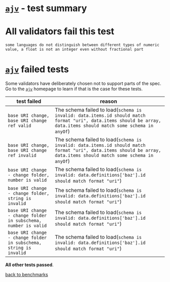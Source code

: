# [`ajv`](https://github.com/epoberezkin/jv) - test summary

# All validators fail this test

`some languages do not distinguish between different types of numeric value, a float is not an integer even without fractional part`

# [`ajv`](https://github.com/epoberezkin/jv) failed tests

Some validators have deliberately chosen not to support parts of the spec. Go to the [`ajv`](https://github.com/epoberezkin/jv) homepage to learn if
that is the case for these tests.

|test failed|reason
|-----------|------
|`base URI change, base URI change ref valid`|The schema failed to load(`schema is invalid: data.items.id should match format "uri", data.items should be array, data.items should match some schema in anyOf`)
|`base URI change, base URI change ref invalid`|The schema failed to load(`schema is invalid: data.items.id should match format "uri", data.items should be array, data.items should match some schema in anyOf`)
|`base URI change - change folder, number is valid`|The schema failed to load(`schema is invalid: data.definitions['baz'].id should match format "uri"`)
|`base URI change - change folder, string is invalid`|The schema failed to load(`schema is invalid: data.definitions['baz'].id should match format "uri"`)
|`base URI change - change folder in subschema, number is valid`|The schema failed to load(`schema is invalid: data.definitions['baz'].id should match format "uri"`)
|`base URI change - change folder in subschema, string is invalid`|The schema failed to load(`schema is invalid: data.definitions['baz'].id should match format "uri"`)

**All other tests passed**.

[back to benchmarks](https://github.com/ebdrup/json-schema-benchmark)